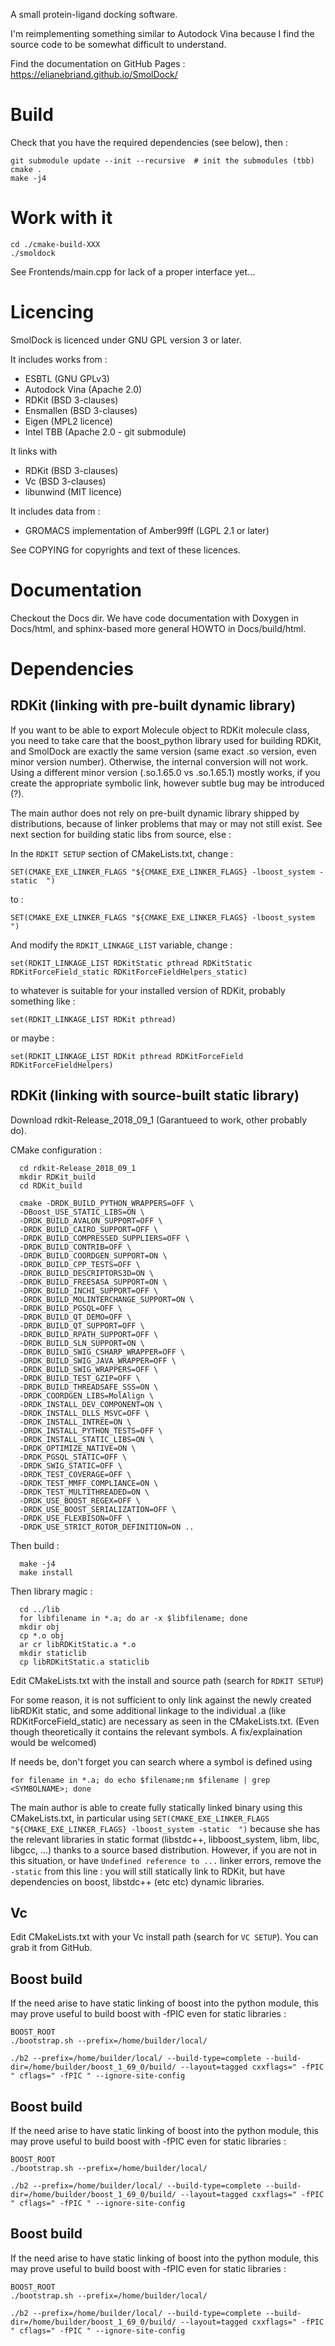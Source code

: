 A small protein-ligand docking software.

I'm reimplementing something similar to Autodock Vina because I find the source code to be somewhat
difficult to understand.

Find the documentation on GitHub Pages : https://elianebriand.github.io/SmolDock/

# Build

Check that you have the required dependencies (see below), then : 

    git submodule update --init --recursive  # init the submodules (tbb)
    cmake .
    make -j4

# Work with it

    cd ./cmake-build-XXX
    ./smoldock
   
See Frontends/main.cpp for lack of a proper interface yet...


# Licencing
SmolDock is licenced under GNU GPL version 3 or later.


It includes works from :

- ESBTL (GNU GPLv3)
- Autodock Vina (Apache 2.0)
- RDKit (BSD 3-clauses)
- Ensmallen (BSD 3-clauses)
- Eigen (MPL2 licence)
- Intel TBB (Apache 2.0 - git submodule)

It links with
- RDKit (BSD 3-clauses)
- Vc (BSD 3-clauses)
- libunwind (MIT licence)

It includes data from :
- GROMACS implementation of Amber99ff (LGPL 2.1 or later)

See COPYING for copyrights and text of these licences.

# Documentation

Checkout the Docs dir. We have code documentation with Doxygen in Docs/html, and sphinx-based more general HOWTO
in Docs/build/html.

# Dependencies

## RDKit (linking with pre-built dynamic library)

If you want to be able to export Molecule object to RDKit molecule class, you need to take care that the boost_python 
library used for building RDKit, and SmolDock are exactly the same version (same exact .so version, even minor version number).
Otherwise, the internal conversion will not work. Using a different minor version (.so.1.65.0 vs .so.1.65.1) mostly works,
if you create the appropriate symbolic link, however subtle bug may be introduced (?).



The main author does not rely on pre-built dynamic library shipped by distributions, because of linker
problems that may or may not still exist. See next section for building static libs from source, else :

In the ` RDKIT SETUP ` section of CMakeLists.txt, change :

    SET(CMAKE_EXE_LINKER_FLAGS "${CMAKE_EXE_LINKER_FLAGS} -lboost_system -static  ") 

to : 

    SET(CMAKE_EXE_LINKER_FLAGS "${CMAKE_EXE_LINKER_FLAGS} -lboost_system ")

And modify the `RDKIT_LINKAGE_LIST` variable, change :
 
    set(RDKIT_LINKAGE_LIST RDKitStatic pthread RDKitStatic RDKitForceField_static RDKitForceFieldHelpers_static)

to whatever is suitable for your installed version of RDKit, probably something like :
 
    set(RDKIT_LINKAGE_LIST RDKit pthread)

or maybe : 

    set(RDKIT_LINKAGE_LIST RDKit pthread RDKitForceField RDKitForceFieldHelpers)


## RDKit (linking with source-built static library)


Download rdkit-Release_2018_09_1 (Garantueed to work, other probably do).

CMake configuration : 

      cd rdkit-Release_2018_09_1
      mkdir RDKit_build
      cd RDKit_build
      
      cmake -DRDK_BUILD_PYTHON_WRAPPERS=OFF \
      -DBoost_USE_STATIC_LIBS=ON \
      -DRDK_BUILD_AVALON_SUPPORT=OFF \
      -DRDK_BUILD_CAIRO_SUPPORT=OFF \
      -DRDK_BUILD_COMPRESSED_SUPPLIERS=OFF \
      -DRDK_BUILD_CONTRIB=OFF \
      -DRDK_BUILD_COORDGEN_SUPPORT=ON \
      -DRDK_BUILD_CPP_TESTS=OFF \
      -DRDK_BUILD_DESCRIPTORS3D=ON \
      -DRDK_BUILD_FREESASA_SUPPORT=ON \
      -DRDK_BUILD_INCHI_SUPPORT=OFF \
      -DRDK_BUILD_MOLINTERCHANGE_SUPPORT=ON \
      -DRDK_BUILD_PGSQL=OFF \
      -DRDK_BUILD_QT_DEMO=OFF \
      -DRDK_BUILD_QT_SUPPORT=OFF \
      -DRDK_BUILD_RPATH_SUPPORT=OFF \
      -DRDK_BUILD_SLN_SUPPORT=ON \
      -DRDK_BUILD_SWIG_CSHARP_WRAPPER=OFF \
      -DRDK_BUILD_SWIG_JAVA_WRAPPER=OFF \
      -DRDK_BUILD_SWIG_WRAPPERS=OFF \
      -DRDK_BUILD_TEST_GZIP=OFF \
      -DRDK_BUILD_THREADSAFE_SSS=ON \
      -DRDK_COORDGEN_LIBS=MolAlign \
      -DRDK_INSTALL_DEV_COMPONENT=ON \
      -DRDK_INSTALL_DLLS_MSVC=OFF \
      -DRDK_INSTALL_INTREE=ON \
      -DRDK_INSTALL_PYTHON_TESTS=OFF \
      -DRDK_INSTALL_STATIC_LIBS=ON \
      -DRDK_OPTIMIZE_NATIVE=ON \
      -DRDK_PGSQL_STATIC=OFF \
      -DRDK_SWIG_STATIC=OFF \
      -DRDK_TEST_COVERAGE=OFF \
      -DRDK_TEST_MMFF_COMPLIANCE=ON \
      -DRDK_TEST_MULTITHREADED=ON \
      -DRDK_USE_BOOST_REGEX=OFF \
      -DRDK_USE_BOOST_SERIALIZATION=OFF \
      -DRDK_USE_FLEXBISON=OFF \
      -DRDK_USE_STRICT_ROTOR_DEFINITION=ON ..     

Then build : 

      make -j4
      make install

Then library magic :

      cd ../lib
      for libfilename in *.a; do ar -x $libfilename; done
      mkdir obj
      cp *.o obj
      ar cr libRDKitStatic.a *.o
      mkdir staticlib
      cp libRDKitStatic.a staticlib

Edit CMakeLists.txt with the install and source path (search for `RDKIT SETUP`)


For some reason, it is not sufficient to only link against the newly created libRDKit static,
and some additional linkage to the individual .a (like RDKitForceField_static) are necessary as seen in the CMakeLists.txt.
 (Even though theoretically it contains the relevant symbols. A fix/explaination would be welcomed)

If needs be, don't forget you can search where a symbol is defined using

    for filename in *.a; do echo $filename;nm $filename | grep <SYMBOLNAME>; done

The main author is able to create fully statically linked binary using this CMakeLists.txt, in particular
 using `SET(CMAKE_EXE_LINKER_FLAGS "${CMAKE_EXE_LINKER_FLAGS} -lboost_system -static  ")` because she has the relevant libraries
 in static format (libstdc++, libboost_system, libm, libc, libgcc, ...) thanks to a source based distribution. However, if you are
 not in this situation, or have `Undefined reference to ...` linker errors, remove the `-static` from this line : you will still statically
 link to RDKit, but have dependencies on boost, libstdc++ (etc etc) dynamic libraries.

      


## Vc

Edit CMakeLists.txt with your Vc install path (search for `VC SETUP`). You can grab it from GitHub.

## Boost build

If the need arise to have static linking of boost into the python module, this may prove useful to build boost with -fPIC
even for static libraries :


    BOOST_ROOT
    ./bootstrap.sh --prefix=/home/builder/local/

    ./b2 --prefix=/home/builder/local/ --build-type=complete --build-dir=/home/builder/boost_1_69_0/build/ --layout=tagged cxxflags=" -fPIC " cflags=" -fPIC " --ignore-site-config

## Boost build

If the need arise to have static linking of boost into the python module, this may prove useful to build boost with -fPIC
even for static libraries :


    BOOST_ROOT
    ./bootstrap.sh --prefix=/home/builder/local/

    ./b2 --prefix=/home/builder/local/ --build-type=complete --build-dir=/home/builder/boost_1_69_0/build/ --layout=tagged cxxflags=" -fPIC " cflags=" -fPIC " --ignore-site-config

## Boost build

If the need arise to have static linking of boost into the python module, this may prove useful to build boost with -fPIC
even for static libraries :


    BOOST_ROOT
    ./bootstrap.sh --prefix=/home/builder/local/

    ./b2 --prefix=/home/builder/local/ --build-type=complete --build-dir=/home/builder/boost_1_69_0/build/ --layout=tagged cxxflags=" -fPIC " cflags=" -fPIC " --ignore-site-config